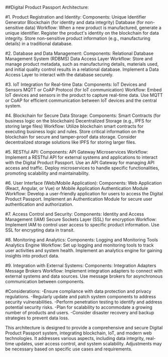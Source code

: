 ##Digital Product Passport Architecture:

#1. Product Registration and Identity:
Components:
Unique Identifier Generator
Blockchain (for identity and data integrity)
Database (for non-sensitive data)
Workflow:
When a new product is manufactured, generate a unique identifier.
Register the product's identity on the blockchain for data integrity.
Store non-sensitive product information (e.g., manufacturing details) in a traditional database.

#2. Database and Data Management:
Components:
Relational Database Management System (RDBMS)
Data Access Layer
Workflow:
Store and manage product metadata, such as manufacturing details, materials used, and initial quality control results in a relational database.
Implement a Data Access Layer to interact with the database securely.

#3. IoT Integration for Real-time Data:
Components:
IoT Devices and Sensors
MQTT or CoAP Protocol (for IoT communication)
Workflow:
Embed IoT devices and sensors in the product to capture real-time data.
Use MQTT or CoAP for efficient communication between IoT devices and the central system.

#4. Blockchain for Secure Data Storage:
Components:
Smart Contracts (for business logic on the blockchain)
Decentralized Storage (e.g., IPFS for storing large files)
Workflow:
Utilize blockchain smart contracts for executing business logic and rules.
Store critical information on the blockchain for secure and tamper-proof data storage.
Consider decentralized storage solutions like IPFS for storing larger files.

#5. RESTful API:
Components:
API Gateway
Microservices
Workflow:
Implement a RESTful API for external systems and applications to interact with the Digital Product Passport.
Use an API Gateway for managing API access and traffic.
Deploy microservices to handle specific functionalities, promoting scalability and maintainability.

#6. User Interface (Web/Mobile Application):
Components:
Web Application (React, Angular, or Vue) or Mobile Application
Authentication Module
Workflow:
Develop a user-friendly application for users to access the Digital Product Passport.
Implement an Authentication Module for secure user authentication and authorization.

#7. Access Control and Security:
Components:
Identity and Access Management (IAM)
Secure Sockets Layer (SSL) for encryption
Workflow:
Implement IAM to control user access to specific product information.
Use SSL for encrypting data in transit.

#8. Monitoring and Analytics:
Components:
Logging and Monitoring Tools
Analytics Engine
Workflow:
Set up logging and monitoring tools to track user activities and system health.
Implement an analytics engine for gaining insights into product data.

#9. Integration with External Systems:
Components:
Integration Adapters
Message Brokers
Workflow:
Implement integration adapters to connect with external systems and data sources.
Use message brokers for asynchronous communication between components.

#Considerations:
-Ensure compliance with data protection and privacy regulations.
-Regularly update and patch system components to address security vulnerabilities.
-Perform penetration testing to identify and address potential security risks.
-Plan for scalability to accommodate a growing number of products and users.
-Consider disaster recovery and backup strategies to prevent data loss.

This architecture is designed to provide a comprehensive and secure Digital Product Passport system, integrating blockchain, IoT, and modern web technologies. It addresses various aspects, including data integrity, real-time updates, user access control, and system scalability. Adjustments may be necessary based on specific use cases and requirements.
